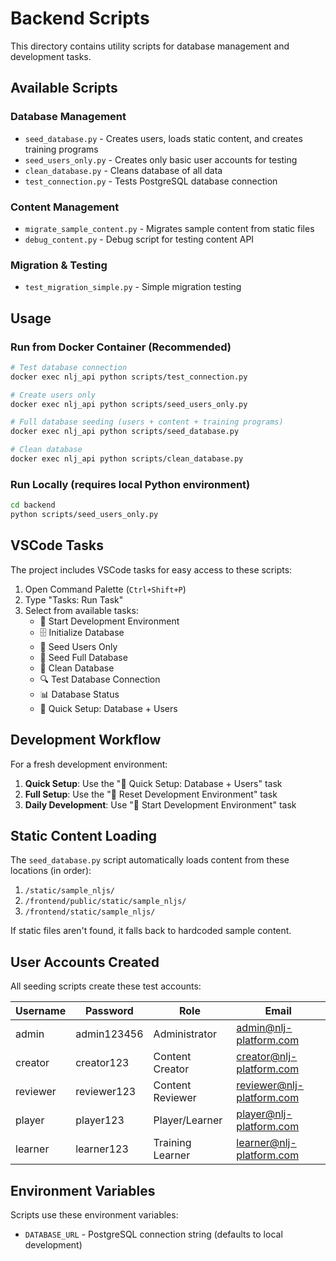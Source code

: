 # Backend Scripts

This directory contains utility scripts for database management and development tasks.

## Available Scripts

### Database Management
- `seed_database.py` - Creates users, loads static content, and creates training programs
- `seed_users_only.py` - Creates only basic user accounts for testing
- `clean_database.py` - Cleans database of all data
- `test_connection.py` - Tests PostgreSQL database connection

### Content Management
- `migrate_sample_content.py` - Migrates sample content from static files
- `debug_content.py` - Debug script for testing content API

### Migration & Testing
- `test_migration_simple.py` - Simple migration testing

## Usage

### Run from Docker Container (Recommended)
```bash
# Test database connection
docker exec nlj_api python scripts/test_connection.py

# Create users only
docker exec nlj_api python scripts/seed_users_only.py

# Full database seeding (users + content + training programs)
docker exec nlj_api python scripts/seed_database.py

# Clean database
docker exec nlj_api python scripts/clean_database.py
```

### Run Locally (requires local Python environment)
```bash
cd backend
python scripts/seed_users_only.py
```

## VSCode Tasks

The project includes VSCode tasks for easy access to these scripts:

1. Open Command Palette (`Ctrl+Shift+P`)
2. Type "Tasks: Run Task"
3. Select from available tasks:
   - 🚀 Start Development Environment
   - 🗄️ Initialize Database
   - 👥 Seed Users Only
   - 🌱 Seed Full Database
   - 🧹 Clean Database
   - 🔍 Test Database Connection
   - 📊 Database Status
   - 🎯 Quick Setup: Database + Users

## Development Workflow

For a fresh development environment:

1. **Quick Setup**: Use the "🎯 Quick Setup: Database + Users" task
2. **Full Setup**: Use the "🔄 Reset Development Environment" task
3. **Daily Development**: Use "🚀 Start Development Environment" task

## Static Content Loading

The `seed_database.py` script automatically loads content from these locations (in order):
1. `/static/sample_nljs/`
2. `/frontend/public/static/sample_nljs/`
3. `/frontend/static/sample_nljs/`

If static files aren't found, it falls back to hardcoded sample content.

## User Accounts Created

All seeding scripts create these test accounts:

| Username | Password | Role | Email |
|----------|----------|------|-------|
| admin | admin123456 | Administrator | admin@nlj-platform.com |
| creator | creator123 | Content Creator | creator@nlj-platform.com |
| reviewer | reviewer123 | Content Reviewer | reviewer@nlj-platform.com |
| player | player123 | Player/Learner | player@nlj-platform.com |
| learner | learner123 | Training Learner | learner@nlj-platform.com |

## Environment Variables

Scripts use these environment variables:
- `DATABASE_URL` - PostgreSQL connection string (defaults to local development)